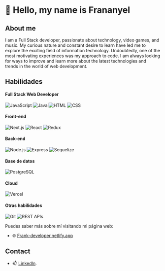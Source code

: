 # 👋 Hello, my name is Frananyel 

## About me
I am a Full Stack developer, passionate about technology, video games, and music. My curious nature and constant desire to learn have led me to explore the exciting field of information technology. Undoubtedly, one of the most motivating experiences was my approach to code. I am always looking for ways to improve and learn more about the latest technologies and trends in the world of web development.

## Habilidades

#### Full Stack Web Developer
![JavaScript](https://img.shields.io/badge/-JavaScript-F7DF1E?style=for-the-badge&logo=javascript&logoColor=black)
![Java](https://img.shields.io/badge/-Java-007396?style=for-the-badge&logo=java&logoColor=white)
![HTML](https://img.shields.io/badge/-HTML5-E34F26?style=for-the-badge&logo=html5&logoColor=white)
![CSS](https://img.shields.io/badge/-CSS3-1572B6?style=for-the-badge&logo=css3&logoColor=white)

#### Front-end

![Next.js](https://img.shields.io/badge/next.js-000000?style=for-the-badge&logo=nextdotjs&logoColor=white)
![React](https://img.shields.io/badge/-React-61DAFB?style=for-the-badge&logo=react&logoColor=black)
![Redux](https://img.shields.io/badge/-Redux-764ABC?style=for-the-badge&logo=redux&logoColor=white)

#### Back-end
![Node.js](https://img.shields.io/badge/-Node.js-339933?style=for-the-badge&logo=node.js&logoColor=white)
![Express](https://img.shields.io/badge/-Express-000000?style=for-the-badge&logo=express&logoColor=white)
![Sequelize](https://img.shields.io/badge/-Sequelize-52B0E7?style=for-the-badge)

#### Base de datos
![PostgreSQL](https://img.shields.io/badge/PostgreSQL-316192?style=for-the-badge&logo=postgresql&logoColor=white)

#### Cloud
![Vercel](https://img.shields.io/badge/Vercel-000000?style=for-the-badge&logo=vercel&logoColor=white)

#### Otras habilidades
![Git](https://img.shields.io/badge/-Git-F05032?style=for-the-badge&logo=git&logoColor=white)
![REST APIs](https://img.shields.io/badge/-REST%20APIs-FF6C37?style=for-the-badge)

Puedes saber más sobre mí visitando mi página web:
- 🌐 [Frank-developer.netlify.app](https://santiago-developer.netlify.app/)

## Contact 
- 📫 [LinkedIn](https://www.linkedin.com/in/frananyel-vidal).
